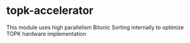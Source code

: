 # topk-accelerator

This module uses high parallelism Bitonic Sorting internally to optimize TOPK hardware implementation

